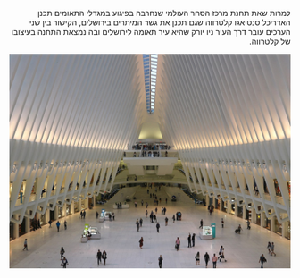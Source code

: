 <p dir="rtl">
למרות שאת תחנת מרכז הסחר העולמי שנחרבה בפיגוע במגדלי התאומים תכנן האדריכל סנטיאגו קלטרווה שגם תכנן את גשר המיתרים בירושלים, הקישור בין שני הערכים עובר דרך העיר ניו יורק שהיא עיר תאומה לירושלים ובה נמצאת התחנה בעיצובו של קלטרווה.</p>



![תחנה בעיצוב ייחודי של סנטיאגו קלאטרווה](../images/station.jpg "תחנה בעיצוב ייחודי של סנטיאגו קלאטרווה")


<p dir="rtl">

</p>
